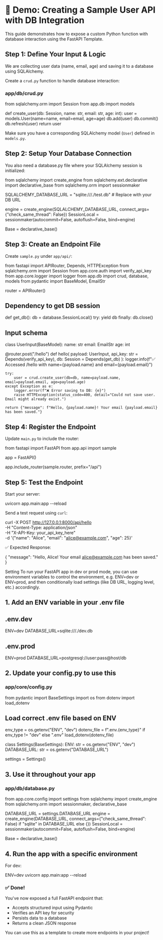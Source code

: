 # 📘 Demo: Creating a Sample User API with DB Integration

This guide demonstrates how to expose a custom Python function with database interaction using the FastAPI Template.


## Step 1: Define Your Input & Logic

We are collecting user data (name, email, age) and saving it to a database using SQLAlchemy.

Create a `crud.py` function to handle database interaction:

### app/db/crud.py

from sqlalchemy.orm import Session
from app.db import models

def create_user(db: Session, name: str, email: str, age: int):
    user = models.User(name=name, email=email, age=age)
    db.add(user)
    db.commit()
    db.refresh(user)
    return user


Make sure you have a corresponding SQLAlchemy model (`User`) defined in `models.py`.

## Step 2: Setup Your Database Connection

You also need a database.py file where your SQLAlchemy session is initialized:

from sqlalchemy import create_engine
from sqlalchemy.ext.declarative import declarative_base
from sqlalchemy.orm import sessionmaker

SQLALCHEMY_DATABASE_URL = "sqlite:///./test.db"  # Replace with your DB URL

engine = create_engine(SQLALCHEMY_DATABASE_URL, connect_args={"check_same_thread": False})
SessionLocal = sessionmaker(autocommit=False, autoflush=False, bind=engine)

Base = declarative_base()

## Step 3: Create an Endpoint File

Create `sample.py` under `app/api/`:


from fastapi import APIRouter, Depends, HTTPException
from sqlalchemy.orm import Session
from app.core.auth import verify_api_key
from app.core.logger import logger
from app.db import crud, database, models
from pydantic import BaseModel, EmailStr

router = APIRouter()

## Dependency to get DB session
def get_db():
    db = database.SessionLocal()
    try:
        yield db
    finally:
        db.close()

## Input schema
class UserInput(BaseModel):
    name: str
    email: EmailStr
    age: int

@router.post("/hello")
def hello(
    payload: UserInput,
    api_key: str = Depends(verify_api_key),
    db: Session = Depends(get_db)
):
    logger.info(f"✅ Accessed /hello with name={payload.name} and email={payload.email}")
    
    try:
        user = crud.create_user(db=db, name=payload.name, email=payload.email, age=payload.age)
    except Exception as e:
        logger.error(f"❌ Error saving to DB: {e}")
        raise HTTPException(status_code=400, detail="Could not save user. Email might already exist.")

    return {"message": f"Hello, {payload.name}! Your email {payload.email} has been saved."}


## Step 4: Register the Endpoint

Update `main.py` to include the router:

from fastapi import FastAPI
from app.api import sample

app = FastAPI()

app.include_router(sample.router, prefix="/api")


## Step 5: Test the Endpoint

Start your server:


uvicorn app.main:app --reload


Send a test request using `curl`:


curl -X POST http://127.0.0.1:8000/api/hello \
  -H "Content-Type: application/json" \
  -H "X-API-Key: your_api_key_here" \
  -d '{"name": "Alice", "email": "alice@example.com", "age": 25}'


✅ Expected Response:


{
  "message": "Hello, Alice! Your email alice@example.com has been saved."
}
 

Setting 
To run your FastAPI app in dev or prod mode, you can use environment variables to control the environment, e.g. ENV=dev or ENV=prod, and then conditionally load settings (like DB URL, logging level, etc.) accordingly.

## 1. Add an ENV variable in your .env file

## .env.dev

ENV=dev
DATABASE_URL=sqlite:///./dev.db

## .env.prod

ENV=prod
DATABASE_URL=postgresql://user:pass@host/db

## 2. Update your config.py to use this

### app/core/config.py
from pydantic import BaseSettings
import os
from dotenv import load_dotenv

## Load correct .env file based on ENV
env_type = os.getenv("ENV", "dev")
dotenv_file = f".env.{env_type}" if env_type != "dev" else ".env"
load_dotenv(dotenv_file)

class Settings(BaseSettings):
    ENV: str = os.getenv("ENV", "dev")
    DATABASE_URL: str = os.getenv("DATABASE_URL")

settings = Settings()

## 3. Use it throughout your app

### app/db/database.py
from app.core.config import settings
from sqlalchemy import create_engine
from sqlalchemy.orm import sessionmaker, declarative_base

DATABASE_URL = settings.DATABASE_URL
engine = create_engine(DATABASE_URL, connect_args={"check_same_thread": False} if "sqlite" in DATABASE_URL else {})
SessionLocal = sessionmaker(autocommit=False, autoflush=False, bind=engine)

Base = declarative_base()

## 4. Run the app with a specific environment
For dev:

ENV=dev uvicorn app.main:app --reload


### ✅ Done!

You've now exposed a full FastAPI endpoint that:

* Accepts structured input using Pydantic
* Verifies an API key for security
* Persists data to a database
* Returns a clean JSON response

You can use this as a template to create more endpoints in your project!
